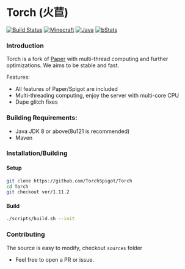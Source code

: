 # Torch (火苣)

[![Build Status](https://travis-ci.org/TorchSpigot/Torch.svg?branch=ver%2F1.11.2)](https://travis-ci.org/TorchSpigot/Torch) [![Minecraft](https://img.shields.io/badge/Minecraft-1.11.2-green.svg?style=flat)](https://www.minecraft.net/) [![Java](https://img.shields.io/badge/Java_JDK-v1.8-green.svg?style=flat)](https://www.java.com/) [![bStats](https://img.shields.io/badge/bStats-Torch-blue.svg?style=flat)](https://bstats.org/plugin/bukkit/Torch)


### Introduction
Torch is a fork of [Paper](https://github.com/PaperMC/Paper) with multi-thread computing and further optimizations.
We aims to be stable and fast. 

Features:
+ All features of Paper/Spigot are included
+ Multi-threading computing, enjoy the server with multi-core CPU
+ Dupe glitch fixes


### Building Requirements:
+ Java JDK 8 or above(8u121 is recommended)
+ Maven


### Installation/Building

#### Setup
```sh
git clone https://github.com/TorchSpigot/Torch
cd Torch
git checkout ver/1.11.2
```

#### Build
```sh
./scripts/build.sh --init
```


### Contributing
The source is easy to modify, checkout `sources` folder

+ Feel free to open a PR or issue.
